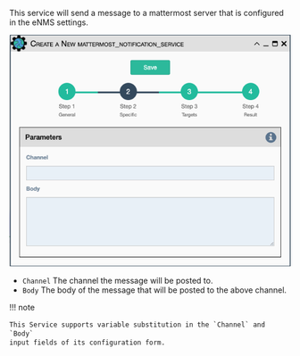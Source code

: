 This service will send a message to a mattermost server that is
configured in the eNMS settings.

![Mattermost Notification Service](../../_static/automation/builtin_service_types/mattermost_notification.png)

- `Channel` The channel the message will be posted to.
- `Body` The body of the message that will be posted to the above
  channel.

!!! note

    This Service supports variable substitution in the `Channel` and `Body`
    input fields of its configuration form.